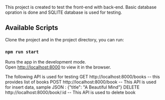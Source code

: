 This project is created to test the front-end with back-end. Basic database opration is done and SQLITE database is used for testing.

## Available Scripts

Clone the project and in the project directory, you can run:

### `npm run start`

Runs the app in the development mode.<br />
Open [http://localhost:8000](http://localhost:8000) to view it in the browser.

The following API is used for testing
GET http://localhost:8000/books
-- this provides list of books
POST http://localhost:8000/book
-- This API is used for insert data, sample JSON : {"title": "A Beautiful Mind"}
DELETE http://localhost:8000/book/:id
-- This API is used to delete book
